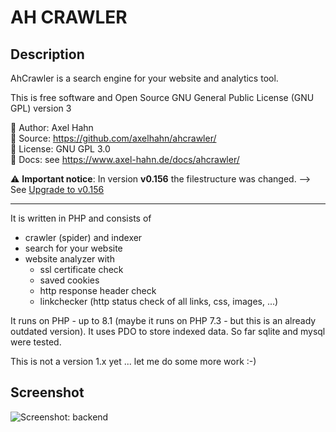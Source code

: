 
# AH CRAWLER #

## Description ## 

AhCrawler is a search engine for your website and analytics tool.

This is free software and Open Source 
GNU General Public License (GNU GPL) version 3

👤 Author: Axel Hahn\
🧾 Source: <https://github.com/axelhahn/ahcrawler/>\
📜 License: GNU GPL 3.0\
📗 Docs: see <https://www.axel-hahn.de/docs/ahcrawler/>

⚠️ **Important notice**:
In version **v0.156** the filestructure was changed. 
--> See [Upgrade to v0.156](docs/00_⚠️_Upgrade_to_v0156.md)

- - - 
It is written in PHP and consists of
- crawler (spider) and indexer
- search for your website
- website analyzer with
  - ssl certificate check
  - saved cookies
  - http response header check
  - linkchecker (http status check of all links, css, images, ...)

It runs on PHP - up to 8.1 (maybe it runs on PHP 7.3 - but this is an already outdated version).
It uses PDO to store indexed data. So far sqlite and mysql were tested.

This is not a version 1.x yet ... let me do some more work :-)

## Screenshot ## 

![Screenshot: backend](https://www.axel-hahn.de/assets/projects/ahcrawler/03-analyse.png)
